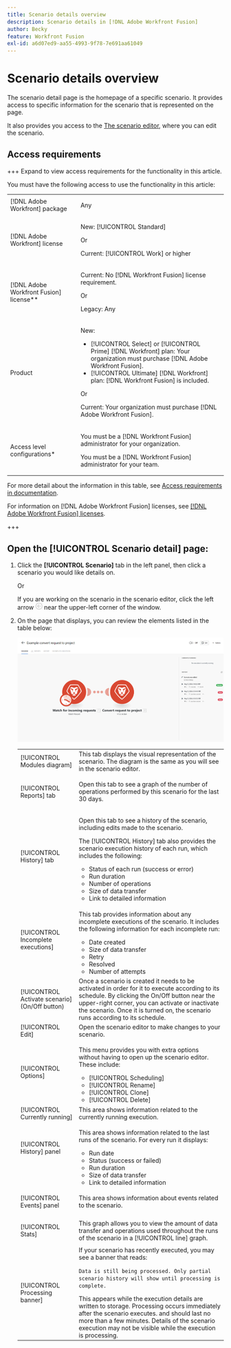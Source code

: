 ```yaml
---
title: Scenario details overview
description: Scenario details in [!DNL Adobe Workfront Fusion]
author: Becky
feature: Workfront Fusion
exl-id: a6d07ed9-aa55-4993-9f78-7e691aa61049
---
```

# Scenario details overview

The scenario detail page is the homepage of a specific scenario. It provides access to specific information for the scenario that is represented on the page.

It also provides you access to the [The scenario editor](/help/workfront-fusion/get-started-with-fusion/navigate-fusion/scenario-editor.md), where you can edit the scenario.

## Access requirements

+++ Expand to view access requirements for the functionality in this article.

You must have the following access to use the functionality in this article:

<table style="table-layout:auto">
 <col> 
 <col> 
 <tbody> 
  <tr> 
   <td role="rowheader">[!DNL Adobe Workfront] package</td> 
   <td> <p>Any</p> </td> 
  </tr> 
  <tr data-mc-conditions=""> 
   <td role="rowheader">[!DNL Adobe Workfront] license</td> 
   <td> <p>New: [!UICONTROL Standard]</p><p>Or</p><p>Current: [!UICONTROL Work] or higher</p> </td> 
  </tr> 
  <tr> 
   <td role="rowheader">[!DNL Adobe Workfront Fusion] license**</td> 
   <td>
   <p>Current: No [!DNL Workfront Fusion] license requirement.</p>
   <p>Or</p>
   <p>Legacy: Any </p>
   </td> 
  </tr> 
  <tr> 
   <td role="rowheader">Product</td> 
   <td>
   <p>New:</p> <ul><li>[!UICONTROL Select] or [!UICONTROL Prime] [!DNL Workfront] plan: Your organization must purchase [!DNL Adobe Workfront Fusion].</li><li>[!UICONTROL Ultimate] [!DNL Workfront] plan: [!DNL Workfront Fusion] is included.</li></ul>
   <p>Or</p>
   <p>Current: Your organization must purchase [!DNL Adobe Workfront Fusion].</p>
   </td> 
  </tr>
  <tr data-mc-conditions=""> 
   <td role="rowheader">Access level configurations*</td> 
   <td> 
     <p>You must be a [!DNL Workfront Fusion] administrator for your organization.</p>
     <p>You must be a [!DNL Workfront Fusion] administrator for your team.</p>
   </td> 
  </tr> 
   </td> 
  </tr> 
 </tbody> 
</table>

For more detail about the information in this table, see [Access requirements in documentation](/help/workfront-fusion/references/licenses-and-roles/access-level-requirements-in-documentation.md).

For information on [!DNL Adobe Workfront Fusion] licenses, see [[!DNL Adobe Workfront Fusion] licenses](/help/workfront-fusion/set-up-and-manage-workfront-fusion/licensing-operations-overview/license-automation-vs-integration.md).

+++

## Open the [!UICONTROL Scenario detail] page:

1. Click the **[!UICONTROL Scenario]** tab in the left panel, then click a scenario you would like details on.

   Or

   If you are working on the scenario in the scenario editor, click the left arrow ![](assets/exit-editing-arrow.png) near the upper-left corner of the window.

1. On the page that displays, you can review the elements listed in the table below:

   ![](assets/scenario-detail-350x207.png)

   <table style="table-layout:auto"> 
    <col> 
    <col> 
    <tbody> 
     <tr> 
      <td role="rowheader">[!UICONTROL Modules diagram] </td> 
      <td>This tab displays the visual representation of the scenario. The diagram is the same as you will see in the scenario editor.</td> 
     </tr> 
     <tr> 
      <td role="rowheader">[!UICONTROL Reports] tab </td> 
      <td> <p>Open this tab to see a graph of the number of operations performed by this scenario for the last 30 days.</p>  </td> 
     </tr> 
     <tr> 
      <td role="rowheader">[!UICONTROL History] tab </td> 
      <td> <p>Open this tab to see a history of the scenario, including edits made to the scenario. </p> <p>The [!UICONTROL History] tab also provides the scenario execution history of each run, which includes the following:</p> 
       <ul> 
        <li>Status of each run (success or error)</li> 
        <li>Run duration</li> 
        <li>Number of operations</li> 
        <li>Size of data transfer</li> 
        <li>Link to detailed information</li> 
       </ul> </td> 
     </tr> 
     <tr> 
      <td role="rowheader">[!UICONTROL Incomplete executions]</td> 
      <td> <p>This tab provides information about any incomplete executions of the scenario. It includes the following information for each incomplete run:</p> 
       <ul> 
        <li>Date created</li> 
        <li>Size of data transfer</li> 
        <li>Retry</li> 
        <li>Resolved</li> 
        <li>Number of attempts</li> 
       </ul> </td> 
     </tr> 
     <tr> 
      <td role="rowheader">[!UICONTROL Activate scenario] (On/Off button)</td> 
      <td>Once a scenario is created it needs to be activated in order for it to execute according to its schedule. By clicking the On/Off button near the upper-right corner, you can activate or inactivate the scenario. Once it is turned on, the scenario runs according to its schedule.</td> 
     </tr> 
     <tr> 
      <td role="rowheader">[!UICONTROL Edit]</td> 
      <td>Open the scenario editor to make changes to your scenario.</td> 
     </tr> 
     <tr> 
      <td role="rowheader">[!UICONTROL Options]</td> 
      <td> <p>This menu provides you with extra options without having to open up the scenario editor. These include:</p> 
       <ul> 
        <li>[!UICONTROL Scheduling]</li> 
        <li>[!UICONTROL Rename]</li> 
        <li>[!UICONTROL Clone]</li> 
        <li>[!UICONTROL Delete]</li> 
       </ul> </td> 
     </tr> 
     <tr> 
      <td role="rowheader">[!UICONTROL Currently running]</td> 
      <td>This area shows information related to the currently running execution.</td> 
     </tr> 
     <tr> 
      <td role="rowheader"> <p>[!UICONTROL History] panel</p> <p> </p> </td> 
      <td> <p>This area shows information related to the last runs of the scenario. For every run it displays:</p> 
       <ul> 
        <li>Run date</li> 
        <li>Status (success or failed)</li> 
        <li>Run duration</li> 
        <li>Size of data transfer</li> 
        <li>Link to detailed information</li> 
       </ul> </td> 
     </tr> 
         <tr> 
      <td role="rowheader"> <p>[!UICONTROL Events] panel</p>  </td> 
      <td>This area shows information about events related to the scenario.  </td> 
     </tr> 
     <tr> 
      <td role="rowheader"> <p>[!UICONTROL Stats]</p>  </td> 
      <td>This graph allows you to view the amount of data transfer and operations used throughout the runs of the scenario in a [!UICONTROL line] graph.</td> 
     </tr> 
     <tr> 
      <td role="rowheader"> <p>[!UICONTROL Processing banner]</p>  </td> 
      
      <td>If your scenario has recently executed, you may see a banner that reads:<p><code>Data is still being processed. Only partial scenario history will show until processing is complete.</code></p>This appears while the execution details are written to storage. Processing occurs immediately after the scenario executes. and should last no more than a few minutes. Details of the scenario execution may not be visible while the execution is processing.</td> 
     </tr> 
    </tbody> 
   </table>
